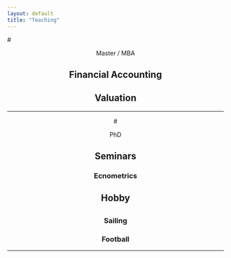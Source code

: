 ```yaml
---
layout: default
title: "Teaching"
---
```


#<center> Master / MBA 
## Financial Accounting
## Valuation
---
#<center> PhD
## Seminars
### Ecnometrics

<h2><center>Hobby</center><h2>
<h3>Sailing</h3>
<h3>Football</h3>

---
